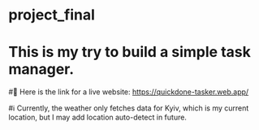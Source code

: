 # project_final

# This is my try to build a simple task manager.
#🔗 Here is the link for a live website: https://quickdone-tasker.web.app/

#ℹ️  Currently, the weather only fetches data for Kyiv, which is my current location, but I may add location auto-detect in future.
